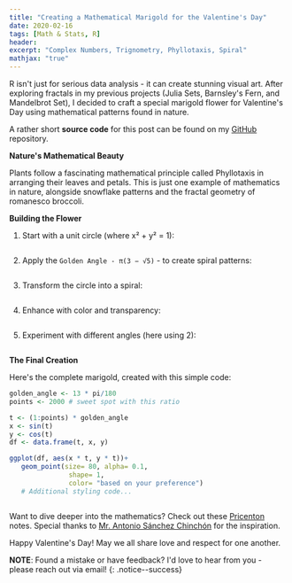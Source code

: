 ```yaml
---
title: "Creating a Mathematical Marigold for the Valentine's Day"
date: 2020-02-16
tags: [Math & Stats, R]
header:
excerpt: "Complex Numbers, Trignometry, Phyllotaxis, Spiral"
mathjax: "true"
---
```

R isn't just for serious data analysis - it can create stunning visual art. After exploring fractals in my previous projects (Julia Sets, Barnsley's Fern, and Mandelbrot Set), I decided to craft a special marigold flower for Valentine's Day using mathematical patterns found in nature. 

A rather short **source code** for this post can be found on my [GitHub](https://github.com/mihirp161/MarigoldPhyllotaxis_r) repository.

**Nature's Mathematical Beauty**

Plants follow a fascinating mathematical principle called Phyllotaxis in arranging their leaves and petals. This is just one example of mathematics in nature, alongside snowflake patterns and the fractal geometry of romanesco broccoli.


**Building the Flower**

1. Start with a unit circle (where x² + y² = 1):
   <p align="center"><img src="{{ site.url }}{{ site.baseurl }}/images/marigold/circle.png" alt=""></p>
2. Apply the `Golden Angle - π(3 − √5)` - to create spiral patterns:
   <p align="center"><img src="{{ site.url }}{{ site.baseurl }}/images/marigold/Golden_Angle.png" alt=""></p>
3. Transform the circle into a spiral:
   <p align="center"><img src="{{ site.url }}{{ site.baseurl }}/images/marigold/spiral.png" alt=""></p>
4. Enhance with color and transparency:
   <p align="center"><img src="{{ site.url }}{{ site.baseurl }}/images/marigold/spiral_gold.png" alt=""></p>
5. Experiment with different angles (here using 2):
    <p align="center"><img src="{{ site.url }}{{ site.baseurl }}/images/marigold/angled_spiral.png" alt=""></p>


**The Final Creation**

Here's the complete marigold, created with this simple code:

```r
golden_angle <- 13 * pi/180
points <- 2000 # sweet spot with this ratio

t <- (1:points) * golden_angle
x <- sin(t)
y <- cos(t)
df <- data.frame(t, x, y)

ggplot(df, aes(x * t, y * t))+ 
   geom_point(size= 80, alpha= 0.1, 
               shape= 1, 
               color= "based on your preference")
   # Additional styling code...          
```
<p align="center"><img src="{{ site.url }}{{ site.baseurl }}/images/marigold/Phyllotaxis_fatima.png" alt=""></p>

Want to dive deeper into the mathematics? Check out these [Pricenton](https://www.princeton.edu/~akosmrlj/MAE545_S2017/lecture12_slides.pdf) notes. Special thanks to [Mr. Antonio Sánchez Chinchón](http://fronkonstin.com/) for the inspiration.

Happy Valentine's Day! May we all share love and respect for one another.


**NOTE**: Found a mistake or have feedback? I'd love to hear from you - please reach out via email!
{: .notice--success}
